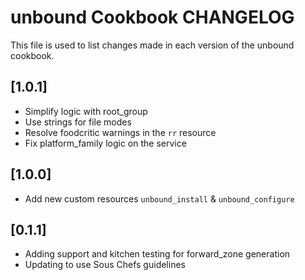 # unbound Cookbook CHANGELOG

This file is used to list changes made in each version of the unbound cookbook.

## [1.0.1]

- Simplify logic with root_group
- Use strings for file modes
- Resolve foodcritic warnings in the `rr` resource
- Fix platform_family logic on the service

## [1.0.0]

- Add new custom resources `unbound_install` & `unbound_configure`

## [0.1.1]

- Adding support and kitchen testing for forward_zone generation
- Updating to use Sous Chefs guidelines
